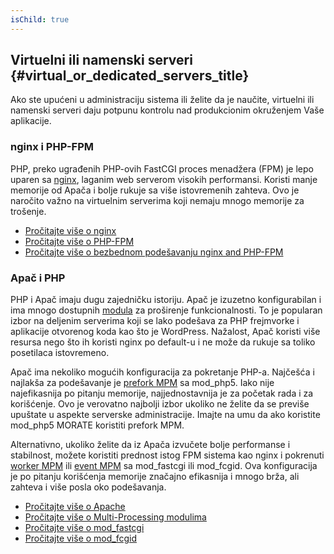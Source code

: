 ```yaml
---
isChild: true
---
```


## Virtuelni ili namenski serveri {#virtual_or_dedicated_servers_title}

Ako ste upućeni u administraciju sistema ili želite da je naučite, virtuelni ili namenski serveri daju potpunu kontrolu
nad produkcionim okruženjem Vaše aplikacije.

### nginx i PHP-FPM

PHP, preko ugrađenih PHP-ovih FastCGI proces menadžera (FPM) je lepo uparen sa [nginx](http://nginx.org), laganim web
serverom visokih performansi. Koristi manje memorije od Apača i bolje rukuje sa više istovremenih zahteva. Ovo je
naročito važno na virtuelnim serverima koji nemaju mnogo memorije za trošenje.

* [Pročitajte više o nginx](http://nginx.org)
* [Pročitajte više o PHP-FPM](http://php.net/manual/en/install.fpm.php)
* [Pročitajte više o bezbednom podešavanju nginx and PHP-FPM](https://nealpoole.com/blog/2011/04/setting-up-php-fastcgi-and-nginx-dont-trust-the-tutorials-check-your-configuration/)

### Apač i PHP

PHP i Apač imaju dugu zajedničku istoriju. Apač je izuzetno konfigurabilan i ima mnogo dostupnih [modula](http://httpd.apache.org/docs/2.4/mod/) za
proširenje funkcionalnosti. To je popularan izbor na deljenim serverima koji se lako podešava za PHP frejmvorke i
aplikacije otvorenog koda kao što je WordPress. Nažalost, Apač koristi više resursa nego što ih koristi nginx po
default-u i ne može da rukuje sa toliko posetilaca istovremeno.

Apač ima nekoliko mogućih konfiguracija za pokretanje PHP-a. Najčešća i najlakša za podešavanje je [prefork MPM](http://httpd.apache.org/docs/2.4/mod/prefork.html) sa mod_php5. Iako nije najefikasnija po pitanju memorije, najjednostavnija je za početak rada i za
korišćenje. Ovo je verovatno najbolji izbor ukoliko ne želite da se previše upuštate u aspekte serverske administracije.
Imajte na umu da ako koristite mod_php5 MORATE koristiti prefork MPM.

Alternativno, ukoliko želite da iz Apača izvučete bolje performanse i stabilnost, možete koristiti prednost istog FPM
sistema kao nginx i pokrenuti [worker MPM](http://httpd.apache.org/docs/2.4/mod/worker.html) ili [event MPM](http://httpd.apache.org/docs/2.4/mod/event.html) sa mod_fastcgi ili mod_fcgid. Ova konfiguracija je po pitanju korišćenja memorije značajno efikasnija i mnogo brža, ali
zahteva i više posla oko podešavanja.

* [Pročitajte više o Apache](http://httpd.apache.org/)
* [Pročitajte više o Multi-Processing modulima](http://httpd.apache.org/docs/2.4/mod/mpm_common.html)
* [Pročitajte više o mod_fastcgi](http://www.fastcgi.com/mod_fastcgi/docs/mod_fastcgi.html)
* [Pročitajte više o mod_fcgid](http://httpd.apache.org/mod_fcgid/)
